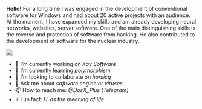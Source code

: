 **Hello!** For a long time I was engaged in the development of conventional software for Windows and had about 20 active projects with an audience. At the moment, I have expanded my skills and am already developing neural networks, websites, server software. One of the main distinguishing skills is the reverse and protection of software from hacking. He also contributed to the development of software for the nuclear industry.

![](https://github.com/DosX-dev/DosX-dev/blob/main/anim.gif)

- 🔭 I’m currently working on _Kay Software_
- 🌱 I’m currently learning _polymorphism_
- 👯 I’m looking to collaborate on _horsicq_
- 💬 Ask me about _software engine or viruses_
- 📫 How to reach me: _@DosX_Plus (Telegram)_
- ⚡ Fun fact: _IT as the meaning of life_

